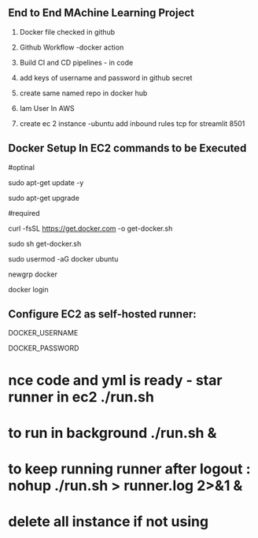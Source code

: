 ## End to End MAchine Learning Project

1. Docker file checked in github

3. Github Workflow -docker action
4. Build CI and CD pipelines - in code
5. add keys of username and password in github secret
6. create same named repo in docker hub
7. Iam User In AWS
8. create ec 2 instance -ubuntu add inbound rules tcp  for streamlit 8501

## Docker Setup In EC2 commands to be Executed

#optinal

sudo apt-get update -y

sudo apt-get upgrade

#required

curl -fsSL https://get.docker.com -o get-docker.sh

sudo sh get-docker.sh

sudo usermod -aG docker ubuntu

newgrp docker

docker login

## Configure EC2 as self-hosted runner:

DOCKER_USERNAME

DOCKER_PASSWORD

# nce code and yml is ready - star runner in ec2 ./run.sh

# to run in background   ./run.sh &

# to keep running runner after logout : nohup ./run.sh > runner.log 2>&1 &

 # delete all instance if not using
